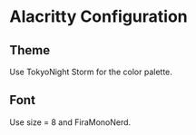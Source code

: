 # Alacritty Configuration

## Theme

Use TokyoNight Storm for the color palette.

## Font 

Use size = 8 and FiraMonoNerd.  
